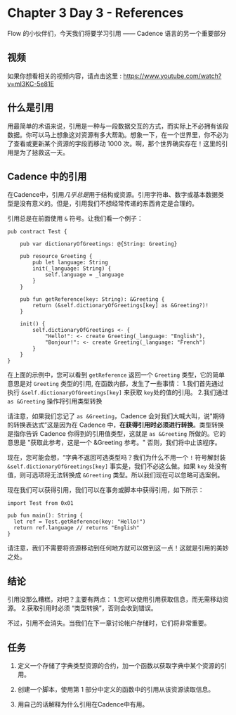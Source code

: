 # Chapter 3 Day 3 - References

Flow 的小伙伴们，今天我们将要学习引用 —— Cadence 语言的另一个重要部分

## 视频

如果你想看相关的视频内容，请点击这里 : https://www.youtube.com/watch?v=mI3KC-5e81E

## 什么是引用

用最简单的术语来说，引用是一种与一段数据交互的方式，而实际上不必拥有该段数据。你可以马上想象这对资源有多大帮助。想象一下，在一个世界里，你不必为了查看或更新某个资源的字段而移动 1000 次。啊，那个世界确实存在！这里的引用是为了拯救这一天。

## Cadence 中的引用
在Cadence中，引用*几乎总是*用于结构或资源。引用字符串、数字或基本数据类型是没有意义的。但是，引用我们不想经常传递的东西肯定是合理的。

引用总是在前面使用 `&` 符号。让我们看一个例子：

```cadence
pub contract Test {

    pub var dictionaryOfGreetings: @{String: Greeting}

    pub resource Greeting {
        pub let language: String
        init(_language: String) {
            self.language = _language
        }
    }

    pub fun getReference(key: String): &Greeting {
        return (&self.dictionaryOfGreetings[key] as &Greeting?)!
    }

    init() {
        self.dictionaryOfGreetings <- {
            "Hello!": <- create Greeting(_language: "English"), 
            "Bonjour!": <- create Greeting(_language: "French")
        }
    }
}
```

在上面的示例中，您可以看到 `getReference` 返回一个 `Greeting` 类型，它的简单意思是对 `Greeting` 类型的引用, 在函数内部，发生了一些事情：
1.我们首先通过执行 `&self.dictionaryOfGreetings[key]` 来获取 `key`处的值的引用。
2.我们通过 `as &Greeting` 操作将引用类型转换


请注意，如果我们忘记了 `as &Greeting`，Cadence 会对我们大喊大叫，说"期待的转换表达式”这是因为在 Cadence 中，**在获得引用时必须进行转换**。类型转换是指你告诉 Cadence 你得到的引用值类型，这就是 `as &Greeting` 所做的。它的意思是 "获取此参考，这是一个 &Greeting 参考。" 否则，我们将中止该程序。

现在，您可能会想，“字典不返回可选类型吗？我们为什么不用一个 `!` 符号解封装 `&self.dictionaryOfGreetings[key]` 事实是，我们不必这么做。如果 `key` 处没有值，则可选项将无法转换成 `&Greeting` 类型。所以我们现在可以忽略可选案例。

现在我们可以获得引用，我们可以在事务或脚本中获得引用，如下所示：

```cadence
import Test from 0x01

pub fun main(): String {
  let ref = Test.getReference(key: "Hello!")
  return ref.language // returns "English"
}
```

请注意，我们不需要将资源移动到任何地方就可以做到这一点！这就是引用的美妙之处。

## 结论

引用没那么糟糕，对吧？主要有两点：
1.您可以使用引用获取信息，而无需移动资源。
2.获取引用时必须 “类型转换”，否则会收到错误。

不过，引用不会消失。当我们在下一章讨论帐户存储时，它们将非常重要。

## 任务

1. 定义一个存储了字典类型资源的合约，加一个函数以获取字典中某个资源的引用。

2. 创建一个脚本，使用第 1 部分中定义的函数中的引用从该资源读取信息。

3. 用自己的话解释为什么引用在Cadence中有用。
